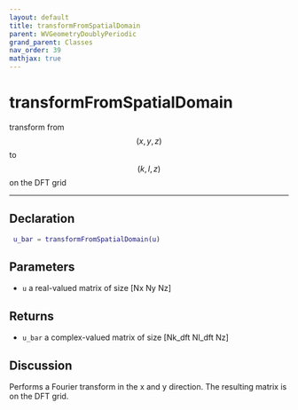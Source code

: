 ```yaml
---
layout: default
title: transformFromSpatialDomain
parent: WVGeometryDoublyPeriodic
grand_parent: Classes
nav_order: 39
mathjax: true
---
```


#  transformFromSpatialDomain

transform from $$(x,y,z)$$ to $$(k,l,z)$$ on the DFT grid


---

## Declaration
```matlab
 u_bar = transformFromSpatialDomain(u)
```
## Parameters
+ `u`  a real-valued matrix of size [Nx Ny Nz]

## Returns
+ `u_bar`  a complex-valued matrix of size [Nk_dft Nl_dft Nz]

## Discussion

  Performs a Fourier transform in the x and y direction. The
  resulting matrix is on the DFT grid.
 
        
